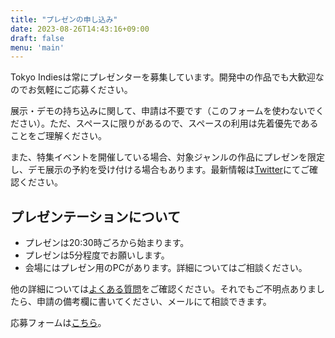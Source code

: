 ```yaml
---
title: "プレゼンの申し込み"
date: 2023-08-26T14:43:16+09:00
draft: false
menu: 'main'
---
```


Tokyo Indiesは常にプレゼンターを募集しています。開発中の作品でも大歓迎なのでお気軽にご応募ください。

展示・デモの持ち込みに関して、申請は不要です（このフォームを使わないでください）。ただ、スペースに限りがあるので、スペースの利用は先着優先であることをご理解ください。

また、特集イベントを開催している場合、対象ジャンルの作品にプレゼンを限定し、デモ展示の予約を受け付ける場合もあります。最新情報は[Twitter](https://twitter.com/tokyo_indies)にてご確認ください。

## プレゼンテーションについて

- プレゼンは20:30時ごろから始まります。
- プレゼンは5分程度でお願いします。
- 会場にはプレゼン用のPCがあります。詳細についてはご相談ください。

他の詳細については[よくある質問](/faq)をご確認ください。それでもご不明点ありましたら、申請の備考欄に書いてください、メールにて相談できます。

応募フォームは[こちら](https://forms.gle/12uf6cTkpKMAb6G69)。
